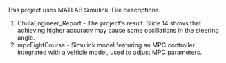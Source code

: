 This project uses MATLAB Simulink.
File descriptions.
1. ChulaEngineer_Report - The project's result. Slide 14 shows that achieving higher accuracy may cause some oscillations in the steering angle.
2. mpcEightCourse - Simulink model featuring an MPC controller integrated with a vehicle model, used to adjust MPC parameters.
